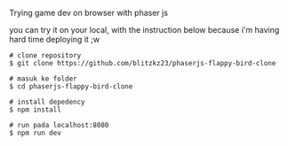 Trying game dev on browser with phaser js

you can try it on your local, with the instruction below because i'm having hard time deploying it ;w

```
# clone repository
$ git clone https://github.com/blitzkz23/phaserjs-flappy-bird-clone

# masuk ke folder
$ cd phaserjs-flappy-bird-clone

# install depedency
$ npm install  

# run pada localhost:8080
$ npm run dev
```



  
